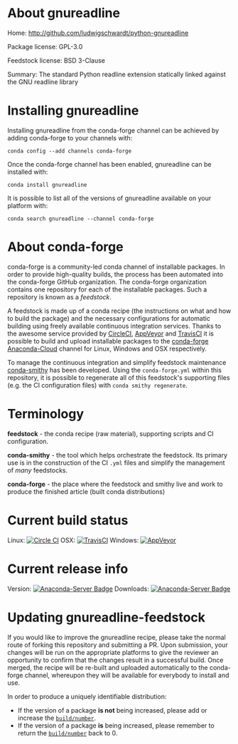 About gnureadline
=================

Home: http://github.com/ludwigschwardt/python-gnureadline

Package license: GPL-3.0

Feedstock license: BSD 3-Clause

Summary: The standard Python readline extension statically linked against the GNU readline library



Installing gnureadline
======================

Installing gnureadline from the conda-forge channel can be achieved by adding conda-forge to your channels with:

```
conda config --add channels conda-forge
```

Once the conda-forge channel has been enabled, gnureadline can be installed with:

```
conda install gnureadline
```

It is possible to list all of the versions of gnureadline available on your platform with:

```
conda search gnureadline --channel conda-forge
```


About conda-forge
=================

conda-forge is a community-led conda channel of installable packages.
In order to provide high-quality builds, the process has been automated into the
conda-forge GitHub organization. The conda-forge organization contains one repository 
for each of the installable packages. Such a repository is known as a *feedstock*.

A feedstock is made up of a conda recipe (the instructions on what and how to build
the package) and the necessary configurations for automatic building using freely
available continuous integration services. Thanks to the awesome service provided by
[CircleCI](https://circleci.com/), [AppVeyor](http://www.appveyor.com/)
and [TravisCI](https://travis-ci.org/) it is possible to build and upload installable
packages to the [conda-forge](https://anaconda.org/conda-forge)
[Anaconda-Cloud](http://docs.anaconda.org/) channel for Linux, Windows and OSX respectively.

To manage the continuous integration and simplify feedstock maintenance
[conda-smithy](http://github.com/conda-forge/conda-smithy) has been developed.
Using the ``conda-forge.yml`` within this repository, it is possible to regenerate all of
this feedstock's supporting files (e.g. the CI configuration files) with ``conda smithy regenerate``.


Terminology
===========

**feedstock** - the conda recipe (raw material), supporting scripts and CI configuration.

**conda-smithy** - the tool which helps orchestrate the feedstock.
                   Its primary use is in the construction of the CI ``.yml`` files
                   and simplify the management of *many* feedstocks.

**conda-forge** - the place where the feedstock and smithy live and work to
                  produce the finished article (built conda distributions)

Current build status
====================

Linux: [![Circle CI](https://circleci.com/gh/conda-forge/gnureadline-feedstock.svg?style=svg)](https://circleci.com/gh/conda-forge/gnureadline-feedstock)
OSX: [![TravisCI](https://travis-ci.org/conda-forge/gnureadline-feedstock.svg?branch=master)](https://travis-ci.org/conda-forge/gnureadline-feedstock) 
Windows: [![AppVeyor](https://ci.appveyor.com/api/projects/status/github/conda-forge/gnureadline-feedstock?svg=True)](https://ci.appveyor.com/project/conda-forge/gnureadline-feedstock/branch/master)

Current release info
====================
Version: [![Anaconda-Server Badge](https://anaconda.org/conda-forge/gnureadline/badges/version.svg)](https://anaconda.org/conda-forge/gnureadline)
Downloads: [![Anaconda-Server Badge](https://anaconda.org/conda-forge/gnureadline/badges/downloads.svg)](https://anaconda.org/conda-forge/gnureadline)


Updating gnureadline-feedstock
==============================

If you would like to improve the gnureadline recipe, please take the normal
route of forking this repository and submitting a PR. Upon submission, your changes will
be run on the appropriate platforms to give the reviewer an opportunity to confirm that the
changes result in a successful build. Once merged, the recipe will be re-built and uploaded
automatically to the conda-forge channel, whereupon they will be available for everybody to
install and use.

In order to produce a uniquely identifiable distribution:
 * If the version of a package **is not** being increased, please add or increase
   the [``build/number``](http://conda.pydata.org/docs/building/meta-yaml.html#build-number-and-string). 
 * If the version of a package **is** being increased, please remember to return
   the [``build/number``](http://conda.pydata.org/docs/building/meta-yaml.html#build-number-and-string)
   back to 0.
